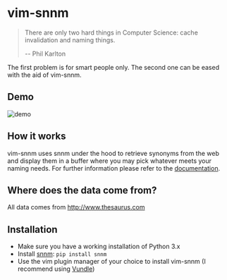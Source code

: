 vim-snnm
========

> There are only two hard things in Computer Science: cache invalidation and naming things.
>
> -- Phil Karlton

The first problem is for smart people only. The second one can be eased with the aid of vim-snnm.

Demo
----
![demo](https://github.com/ewilazarus/vim-snnm/raw/master/doc/demo.gif)

How it works
------------
vim-snnm uses snnm under the hood to retrieve synonyms from the web and display them in a buffer where you may pick whatever meets your naming needs. For further information please refer to the [documentation](https://github.com/ewilazarus/vim-snnm/blob/master/doc/snnm.txt).

Where does the data come from?
------------------------------
All data comes from http://www.thesaurus.com

Installation
------------
* Make sure you have a working installation of Python 3.x
* Install [snnm](https://github.com/ewilazarus/snnm): `pip install snnm`
* Use the vim plugin manager of your choice to install vim-snnm (I recommend using [Vundle](https://github.com/gmarik/Vundle.vim))
